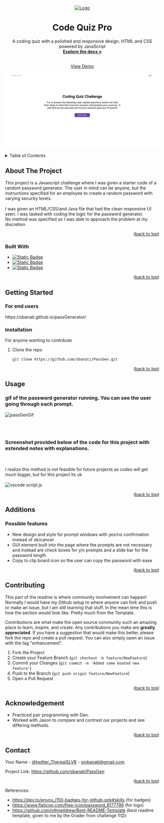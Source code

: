 
<a name="readme-top"></a>





<!-- PROJECT LOGO -->
<br />
<div align="center">
  <a href="https://github.com/sbanati/Quiz">  
    <img src="screenshots/passLogo.png" alt="Logo" width="80" height="80">
  </a>

<h1 align="center">Code Quiz Pro</h1>

  <p align="center">
    A coding quiz with a polished and responsive design. HTML and CSS powered by JavaScript 
    <br />
    <a href="https://github.com/sbanati/Quiz"><strong>Explore the docs »</strong></a>
    <br />
    <br />

    
  <a href="https://sbanati.github.io/passGenerator/">View Demo</a>
    
  <img src="images/screenshot1.png" alt="quiz intro screen">

  </p>
</div>



<!-- TABLE OF CONTENTS -->
<details>
  <summary>Table of Contents</summary>
  <ol>
    <li>
      <a href="#about-the-project">About The Project</a>
      <ul>
        <li><a href="#built-with">Built With</a></li>
      </ul>
    </li>
    <li>
      <a href="#getting-started">Getting Started</a>
      <ul>
        <li><a href="#installation">Installation</a></li>
      </ul>
    </li>
    <li><a href="#usage">Usage</a></li>
    <li><a href="#additions">Additions</a></li>
    <li><a href="#contributing">Contributing</a></li>
    <li><a href="#contributing">Acknowledgement</a></li>
    <li><a href="#contact">Contact</a></li>
  </ol>
</details>



<!-- ABOUT THE PROJECT -->
## About The Project

This project is a Javascript challenge where I was given a starter code of a random password generator. The user in mind can be anyone,
but the instructions specified for an employee to create a random password with varying security levels. 
<br><br>
I was given an HTML/CSS/and Java file that had the clean responsive UI seen. I was tasked with coding the logic for the password generator.<br>
No method was specified so I was able to approach the problem at my discretion. 




<p align="right">(<a href="#readme-top">back to top</a>)</p>



### Built With

* [![Static Badge](https://img.shields.io/badge/HTML5-red?style=for-the-badge&logo=HTML5&labelColor=black)](https://img.shields.io/badge/HTML5-E34F26?style=for-the-badge&logo=html5&logoColor=white)
* [![Static Badge](https://img.shields.io/badge/CSS3-black?style=for-the-badge&logo=CSS3&logoColor=blue&labelColor=black&color=blue)](https://img.shields.io/badge/CSS3-1572B6?style=for-the-badge&logo=css3&logoColor=white)
* [![Static Badge](https://img.shields.io/badge/Java-gray?style=for-the-badge&logo=JavaScript&logoColor=yellow)](https://img.shields.io/badge/JavaScript-323330?style=for-the-badge&logo=javascript&logoColor=F7DF1E)




<p align="right">(<a href="#readme-top">back to top</a>)</p>



<!-- GETTING STARTED -->
## Getting Started

 <h3>For end users</h3> 
https://sbanati.github.io/passGenerator/  <br>




### Installation
For anyone wanting to contribute <br>

1. Clone the repo
   ```sh
   git clone https://github.com/sbanati/PassGen.git
   ```

<p align="right">(<a href="#readme-top">back to top</a>)</p>



<!-- USAGE EXAMPLES -->
## Usage

<h3>gif of the password generator running. You can see the user going through each prompt.</h3>

![passGenGif](https://github.com/sbanati/PassGen/assets/149754544/ee2cefa3-adde-4342-8560-6f811e60212e)

<br>
<br>

<h3>Screenshot provided below of the code for this project with extended notes with explanations.</h3> <br>
<br> I realize this method is not feasible for future projects as codes will get much bigger, but for this project its ok 
<br> <br>

<img src="screenshots/passGenCodeCommented.png" alt="vscode script.js"> 
 





<p align="right">(<a href="#readme-top">back to top</a>)</p>



<!-- ROADMAP -->
## Additions

<h3>Possible features</h3>

* New design and style for prompt windows with yes/no confirmation instead of ok/cancel
* GUI element built into the page where the prompts are not necessary and instead are check boxes for y/n prompts and a slide bar for the password length
* Copy to clip board icon so the user can copy the password with ease



<p align="right">(<a href="#readme-top">back to top</a>)</p>



<!-- CONTRIBUTING -->
## Contributing

This part of the readme is where community involvement can happen! Normally I would have my Github setup to where anyone can fork and push or make an issue, but 
I am still learning that stuff. In the mean time this is how the section would look like. Pretty much from the Template. <br>

Contributions are what make the open source community such an amazing place to learn, inspire, and create. Any contributions you make are **greatly appreciated**.
If you have a suggestion that would make this better, please fork the repo and create a pull request. You can also simply open an issue with the tag "enhancement".


1. Fork the Project
2. Create your Feature Branch (`git checkout -b feature/NewFeature`)
3. Commit your Changes (`git commit -m 'Added some Goated new feature'`)
4. Push to the Branch (`git push origin feature/NewFeature`)
5. Open a Pull Request

<p align="right">(<a href="#readme-top">back to top</a>)</p>


<!-- ACKNOWLEDGEMENT -->
## Acknowledgement
* Practiced pair programming with Dan.
* Worked with Jason to compare and contrast our projects and see differing methods. 




<p align="right">(<a href="#readme-top">back to top</a>)</p>


<!-- CONTACT -->
## Contact

Your Name - [@twitter_TherealSLVR](https://twitter.com/TherealSLVR) - smbanati@gmail.com

Project Link: https://github.com/sbanati/PassGen

<p align="right">(<a href="#readme-top">back to top</a>)</p>




<!-- MARKDOWN LINKS & IMAGES -->
<!-- https://www.markdownguide.org/basic-syntax/#reference-style-links -->
References:
* https://dev.to/envoy_/150-badges-for-github-pnk#skills (for badges)
* https://www.flaticon.com/free-icon/password_9177799 (for logo)
* https://github.com/othneildrew/Best-README-Template (best readme template, given to me by the Grader from challenge 1!😊)
